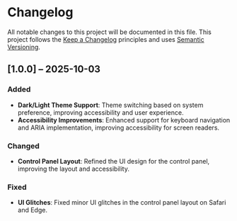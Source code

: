 # Changelog

All notable changes to this project will be documented in this file. This project follows the [Keep a Changelog](https://keepachangelog.com/en/1.0.0/) principles and uses [Semantic Versioning](https://semver.org/).

## [1.0.0] – 2025-10-03

### Added
- **Dark/Light Theme Support**: Theme switching based on system preference, improving accessibility and user experience.
- **Accessibility Improvements**: Enhanced support for keyboard navigation and ARIA implementation, improving accessibility for screen readers.

### Changed
- **Control Panel Layout**: Refined the UI design for the control panel, improving the layout and accessibility.

### Fixed
- **UI Glitches**: Fixed minor UI glitches in the control panel layout on Safari and Edge.
